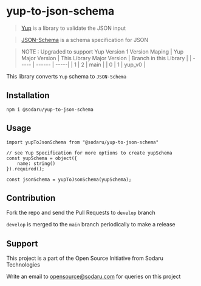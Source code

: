 # yup-to-json-schema

> [Yup](https://github.com/jquense/yup) is a library to validate the JSON input

> [JSON-Schema](https://json-schema.org/) is a schema specification for JSON

> NOTE : Upgraded to support Yup Version 1
> Version Maping
> | Yup Major Version | This Library Major Version | Branch in this Library |
> | ----- | ------ | -----|
> | 1 | 2 | main |
> | 0 | 1 | yup_v0 |


This library converts `Yup` schema to `JSON-Schema`

## Installation

```
npm i @sodaru/yup-to-json-schema
```

## Usage

```JS
import yupToJsonSchema from "@sodaru/yup-to-json-schema"

// see Yup Specification for more options to create yupSchema
const yupSchema = object({
    name: string()
}).required();

const jsonSchema = yupToJsonSchema(yupSchema);
```

## Contribution

Fork the repo and send the Pull Requests to `develop` branch

`develop` is merged to the `main` branch periodically to make a release

## Support

This project is a part of the Open Source Initiative from Sodaru Technologies

Write an email to opensource@sodaru.com for queries on this project
